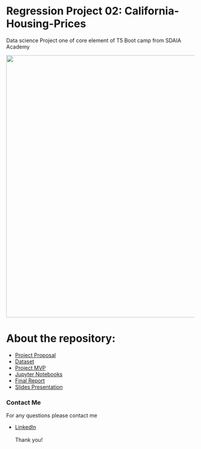 # Regression Project 02: California-Housing-Prices

Data science Project one of core element of T5 Boot camp from SDAIA Academy



<p align="center" width="100%">
<img src="https://cdn.vox-cdn.com/thumbor/xYFIvohVOcFDFkkDpG1P4b9J5gE=/0x0:8736x5824/920x613/filters:focal(3670x2214:5066x3610):format(webp)/cdn.vox-cdn.com/uploads/chorus_image/image/56696503/shutterstock_154454792.0.0.jpeg" width="700" style="display: block; margin: 0 auto"/>
</p>

# About the repository:

- [Project Proposal](https://github.com/halaalanzi/California-Housing-Prices-Regression-Project/tree/main/Proposal)
- [Dataset](https://github.com/halaalanzi/California-Housing-Prices-Regression-Project/tree/main/Data)
- [Project MVP](https://github.com/halaalanzi/California-Housing-Prices-Regression-Project/tree/main/MVP)
- [Jupyter Notebooks](https://github.com/halaalanzi/California-Housing-Prices-Regression-Project/tree/main/final%20project)
- [Final Report](https://github.com/halaalanzi/California-Housing-Prices-Regression-Project/tree/main/Report)
- [Slides Presentation](https://github.com/halaalanzi/California-Housing-Prices-Regression-Project/tree/main/Presentation)

### Contact Me
For any questions please contact me <br/>
- [LinkedIn](https://www.linkedin.com/in/hala-alenazi-5768a8196/)
<br/><br/>
Thank you!
